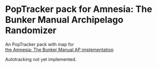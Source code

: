 # PopTracker pack for Amnesia: The Bunker Manual Archipelago Randomizer

An PopTracker pack with map for\
[the Amnesia: The Bunker Manual AP implementation]([https://github.com/PoryGone](https://github.com/RBmans/AmnesiaTheBunkerManualAP))

Autotracking not yet implemented.
